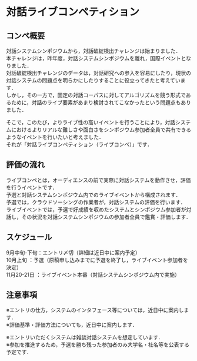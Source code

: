 # 対話ライブコンペティション

## コンペ概要
対話システムシンポジウムから，対話破綻検出チャレンジは始まりました．  
本チャレンジは，昨年度，対話システムシンポジウムを離れ，国際イベントとなりました．  
対話破綻検出チャレンジのデータは，対話研究への参入を容易にしたり，現状の対話システムの問題点を明らかにしたりすることに役立ってきたと考えています．  
しかし，その一方で，固定の対話コーパスに対してアルゴリズムを競う形式であるために，対話のライブ要素があまり検討されてこなかったという問題点もありました．  

そこで，このたび，よりライブ性の高いイベントを行うことにより，対話システムにおけるよりリアルな難しさや面白さをシンポジウム参加者全員で共有できるようなイベントを行いたいと考えました．  
それが「対話ライブコンペティション（ライブコンペ）」です．


## 評価の流れ

ライブコンペとは，オーディエンスの前で実際に対話システムを動作させ，評価を行うイベントです．  
予選と対話システムシンポジウム内でのライブイベントから構成されます．  
予選では，クラウドソーシングの作業者が，対話システムの評価を行います．  
ライブイベントでは，予選で好成績を収めたシステムとシンポジウム参加者が対話し，その状況を対話システムシンポジウムの参加者全員で鑑賞・評価します．


## スケジュール

9月中旬-下旬：エントリ〆切（詳細は近日中に案内予定）  
10月上旬    ：予選（原稿申し込みまでに予選を終了し，ライブイベント参加者を決定）  
11月20-21日 ：ライブイベント本番（対話システムシンポジウム内で実施）


## 注意事項

※エントリの仕方，システムのインタフェース等については，近日中に案内します．  
※評価基準・評価方法についても，近日中に案内します．

※エントリいただくシステムは雑談対話システムを想定しています．  
※参加を推進するため，予選を勝ち残った参加者のみ大学名・社名等を公表する予定です．  

